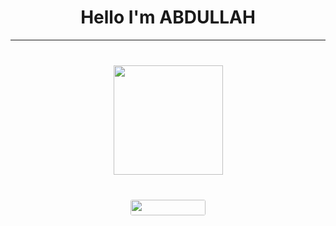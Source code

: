 <h1 align="center">Hello I'm ABDULLAH </h1>

<hr>


<h1 align="center">
  <div align="center" style="margin: 40px 0">
      <a href="https://github.com/eng10/github-profile-views-counter">
          <img width="175px" src="https://komarev.com/ghpvc/?username=topdeveloper0729&color=DE002D">
      </a>
  </div>
  <div align="center" style="margin: 40px 0">
      <!-- Followers -->
      <a href="https://github.com/eng10?tab=followers">
          <img width="120px" height="25px" style="border-radius: 3px" src="https://img.shields.io/github/followers/eng10?style=flat-square">
      </a>
  </div>
</h1>
